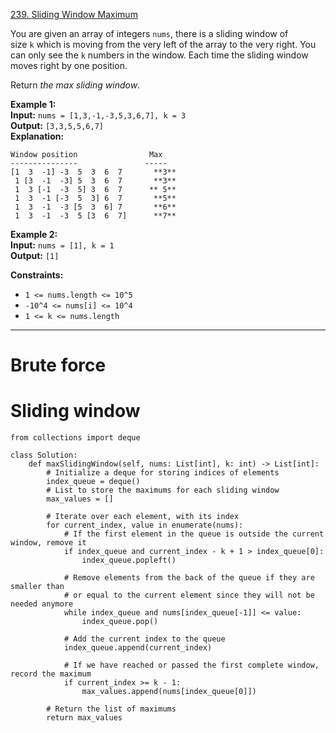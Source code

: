 [239. Sliding Window Maximum](https://leetcode.com/problems/sliding-window-maximum/)

You are given an array of integers `nums`, there is a sliding window of size `k` which is moving from the very left of the array to the very right. You can only see the `k` numbers in the window. Each time the sliding window moves right by one position.

Return _the max sliding window_.

**Example 1:**  
**Input:** `nums = [1,3,-1,-3,5,3,6,7], k = 3`  
**Output:** `[3,3,5,5,6,7]`  
**Explanation:**  
```
Window position                Max
---------------               -----
[1  3  -1] -3  5  3  6  7       **3**
 1 [3  -1  -3] 5  3  6  7       **3**
 1  3 [-1  -3  5] 3  6  7      ** 5**
 1  3  -1 [-3  5  3] 6  7       **5**
 1  3  -1  -3 [5  3  6] 7       **6**
 1  3  -1  -3  5 [3  6  7]      **7**
```

**Example 2:**  
**Input:** `nums = [1], k = 1`  
**Output:** `[1]`  

**Constraints:**
- `1 <= nums.length <= 10^5`
- `-10^4 <= nums[i] <= 10^4`
- `1 <= k <= nums.length`

---
# Brute force





# Sliding window
```
from collections import deque

class Solution:
    def maxSlidingWindow(self, nums: List[int], k: int) -> List[int]:
        # Initialize a deque for storing indices of elements
        index_queue = deque()
        # List to store the maximums for each sliding window
        max_values = []
      
        # Iterate over each element, with its index
        for current_index, value in enumerate(nums):
            # If the first element in the queue is outside the current window, remove it
            if index_queue and current_index - k + 1 > index_queue[0]:
                index_queue.popleft()
          
            # Remove elements from the back of the queue if they are smaller than
            # or equal to the current element since they will not be needed anymore
            while index_queue and nums[index_queue[-1]] <= value:
                index_queue.pop()
          
            # Add the current index to the queue
            index_queue.append(current_index)
          
            # If we have reached or passed the first complete window, record the maximum
            if current_index >= k - 1:
                max_values.append(nums[index_queue[0]])
      
        # Return the list of maximums
        return max_values
```